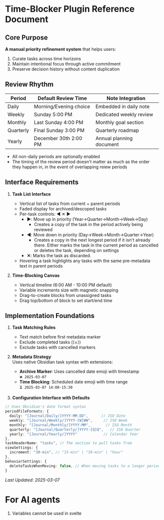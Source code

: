 # Time-Blocker Plugin Reference Document

## Core Purpose
**A manual priority refinement system** that helps users:
1. Curate tasks across time horizons 
2. Maintain intentional focus through active commitment
3. Preserve decision history without content duplication

## Review Rhythm
| Period   | Default Review Time       | Note Integration         |
|----------|---------------------------|--------------------------|
| Daily    | Morning/Evening choice    | Embedded in daily note   |
| Weekly   | Sunday 5:00 PM            | Dedicated weekly review  |
| Monthly  | Last Sunday 4:00 PM       | Monthly goal section     |
| Quarterly| Final Sunday 3:00 PM      | Quarterly roadmap        |
| Yearly   | December 30th 2:00 PM     | Annual planning document |

- All non-daily periods are optionally enabled
- The timing of the review period doesn't matter as much as the order they happen in, in the event of overlapping reiew periods

## Interface Requirements
1. **Task List Interface**
   - Vertical list of tasks from current + parent periods
   - Faded display for archived/descoped tasks
   - Per-task controls: ◀︎ ✕ ▶︎ 
      - **▶︎**: Move up in priority (Year→Quarter→Month→Week→Day)
        - Creates a copy of the task in the period actively being reviewed
      - **◀︎**: Move down in priority (Day→Week→Month→Quarter→Year)
        - Creates a copy in the next longest period if it isn't already there. Either marks the task in the current period as cancelled or deletes the task, depending on settings
      - **✕**: Marks the task as discarded.
    - Hovering a task highlights any tasks with the same pre-metadata text in parent periods

2. **Time-Blocking Canvas**
   - Vertical timeline (6:00 AM - 10:00 PM default)
   - Variable increments size with magnetic snapping
   - Drag-to-create blocks from unassigned tasks
   - Drag top/bottom of block to set start/end time

## Implementation Foundations
1. **Task Matching Rules**
   - Text match before first metadata marker
   - Exclude completed tasks (`[x]`)
   - Exclude tasks with cancelled markers

2. **Metadata Strategy**  
   Uses native Obsidian task syntax with extensions:
   
   - **Archive Marker**: Uses cancelled date emoji with timestamp  
     `❌ 2025-03-07`
   - **Time Blocking**: Scheduled date emoji with time range  
     `⏳ 2025-03-07 14:00-15:30`

3. **Configuration Interface with Defaults**
```ts
// Uses Obsidian's date format syntax
periodFileFormats: {
  daily: "[Journal/Daily/]YYYY-MM-DD",      // ISO Date
  weekly: "[Journal/Weekly/]YYYY-[W]WW",     // ISO Week 
  monthly: "[Journal/Monthly/]YYYY-MM",       // ISO Month
  quarterly: "[Journal/Quarterly/]YYYY-[Q]Q",   // ISO Quarter
  yearly: "[Journal/Yearly/]YYYY"            // Calendar Year
},
taskHeaderName: "tasks", // The section to pull tasks from
viewSettings: {
  increment: "30-min", // "15-min" | "30-min" | "hour"
},
behaviorSettings: {
  deleteTasksWhenMoving: false, // When moving tasks to a longer period, should the current task be deleted?
}
```

*Last Updated: 2025-03-07* 


# For AI agents
1. Variables cannot be used in svelte <style> blocks. CSS variables must be used instead with <div style="--my-var: 1"> & var(--my-var)
2. This plugin will be heavily used on mobile platforms as well as desktop, so design considerations should be made accordingly
3. Prefer less code wherever possible. Use best programming practices, decouple systems, and build reusable components when possible.

## Useful documentation pages
### Obsidian
- Workspace layout: https://docs.obsidian.md/Plugins/User+interface/Workspace
- Settings: https://docs.obsidian.md/Plugins/User+interface/Settings
- Accessing files: https://docs.obsidian.md/Plugins/Vault
- Hooking in to events: https://docs.obsidian.md/Plugins/Events
- Views: https://docs.obsidian.md/Plugins/User+interface/Views
- Modals: https://docs.obsidian.md/Plugins/User+interface/Modals
- Ribbon actions: https://docs.obsidian.md/Plugins/User+interface/Ribbon+actions
- Right-to-left accessibility: https://docs.obsidian.md/Plugins/User+interface/Right-to-left

#### Submission and requirements
- Overview: https://docs.obsidian.md/Plugins/Releasing/Submit+your+plugin
- Requirements: https://docs.obsidian.md/Plugins/Releasing/Submission+requirements+for+plugins & https://docs.obsidian.md/Plugins/Releasing/Plugin+guidelinesf